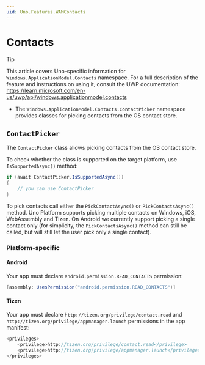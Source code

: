 ```yaml
---
uid: Uno.Features.WAMContacts
---
```


# Contacts

> [!TIP]
> This article covers Uno-specific information for `Windows.ApplicationModel.Contacts` namespace. For a full description of the feature and instructions on using it, consult the UWP documentation: https://learn.microsoft.com/en-us/uwp/api/windows.applicationmodel.contacts

* The `Windows.ApplicationModel.Contacts.ContactPicker` namespace provides classes for picking contacts from the OS contact store.

## `ContactPicker`

The `ContactPicker` class allows picking contacts from the OS contact store.

To check whether the class is supported on the target platform, use `IsSupportedAsync()` method:

```csharp
if (await ContactPicker.IsSupportedAsync())
{
    // you can use ContactPicker
}
```

To pick contacts call either the `PickContactAsync()` or `PickContactsAsync()` method. Uno Platform supports picking multiple contacts on Windows, iOS, WebAssembly and Tizen. On Android we currently support picking a single contact only (for simplicity, the `PickContactsAsync()` method can still be called, but will still let the user pick only a single contact).

### Platform-specific

#### Android

Your app must declare `android.permission.READ_CONTACTS` permission:

```csharp
[assembly: UsesPermission("android.permission.READ_CONTACTS")]
```

#### Tizen

Your app must declare `http://tizen.org/privilege/contact.read` and `http://tizen.org/privilege/appmanager.launch` permissions in the app manifest:

```csharp
<privileges>
    <privilege>http://tizen.org/privilege/contact.read</privilege>
    <privilege>http://tizen.org/privilege/appmanager.launch</privilege>
</privileges>
```
